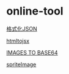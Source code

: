 # online-tool
[格式化JSON](http://jsoneditoronline.org/)

[htmltojsx](http://magic.reactjs.net/htmltojsx.htm)

[IMAGES TO BASE64](https://www.base64-image.de/)

[spriteImage](http://www.spritecow.com/)
